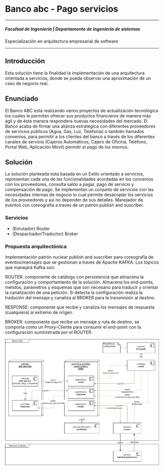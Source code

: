 # Banco abc - Pago servicios
---
##### Facultad de Ingeniería | Departamento de ingeniería de sistemas
Especialización en arquitectura empresarial de software
___
## Introducción
Esta solución tiene la finalidad la implementación de una arquitectura orientada a servicios, donde se pueda observar una aproximación de un caso de negocio real.
## Enunciado
El Banco ABC está realizando varios proyectos de actualización tecnológica los cuales le permiten ofrecer sus productos financieros de manera más ágil y de ésta manera respondera nuevas necesidades del mercado. El Banco acaba de firmar una alianza estratégica con diferentes proveedores de servicios públicos (Agua, Gas, Luz, Telefonía) o también llamados convenios, para permitir a los clientes del banco a través de los diferentes canales de servicio (Cajeros Automáticos, Cajero de Oficina, Teléfono, Portal Web, Aplicación Móvil) permitir el pago de los mismos.  
## Solución
La solución planteada esta basada en un Estilo orientado a servicios, representan cada una de las funcionalidades acordadas en los convenios con los proveedores, consulta saldo a pagar, pago de servicio y compensación de pago. Se implementan un conjunto de servicios con las necesidades internas de negocio lo cual permite desacoplar los servicios de los proveedores y así no depender de sus detalles. Manejador de eventos con coreografia a traves de un patrón publish and suscriber.
### Servicios

  - (Enrutador) Router
  - (Despachador/Traductor) Broker
### Propuesta arquitectónica
Implementación patrón nuclear publish and suscriber para coreografía de eventos/mensajes que se gestiónan a través de Apache KAFKA. Los tópicos que manejará Kafka son:

ROUTER: componente de catálogo con persistencia que almacena la configuración y comportamiento de la solución. Almacena los end-points, metidos, parámetros y esquemas que son necesario para traducir y orientar la canalización de una petición. Si detecta la configuración realiza la tradución del mensaje y canaliza al BROKER para la transmisión al destino.

RESPONSE: componente que recibe y canaliza los mensajes de respuesta (cualquiera) al extremo de origen.

BROKER: componente que recibe un mensaje y ruta de destino, se comporta como un Proxy-Cliente para consumir el end-point con la configuración suministrada por el ROUTER.

![alt text](https://github.com/donbogo/banco_abc/blob/master/Contexto.jpg)
